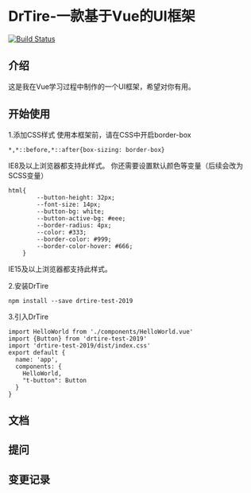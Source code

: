 # DrTire-一款基于Vue的UI框架
[![Build Status](https://travis-ci.org/c2kaka/DrTire.svg?branch=test-case)](https://travis-ci.org/c2kaka/DrTire)

## 介绍
这是我在Vue学习过程中制作的一个UI框架，希望对你有用。

## 开始使用
1.添加CSS样式
使用本框架前，请在CSS中开启border-box
```
*,*::before,*::after{box-sizing: border-box}
```
IE8及以上浏览器都支持此样式。
你还需要设置默认颜色等变量（后续会改为SCSS变量）
```
html{
        --button-height: 32px;
        --font-size: 14px;
        --button-bg: white;
        --button-active-bg: #eee;
        --border-radius: 4px;
        --color: #333;
        --border-color: #999;
        --border-color-hover: #666;
    }
```
IE15及以上浏览器都支持此样式。

2.安装DrTire
```
npm install --save drtire-test-2019
```
3.引入DrTire
```vue
import HelloWorld from './components/HelloWorld.vue'
import {Button} from 'drtire-test-2019'
import 'drtire-test-2019/dist/index.css'
export default {
  name: 'app',
  components: {
    HelloWorld,
    "t-button": Button
  }
}
```
## 文档

## 提问

## 变更记录
